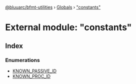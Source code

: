 [@bluuarc/bfmt-utilities](../README.md) › [Globals](../globals.md) › ["constants"](_constants_.md)

# External module: "constants"

## Index

### Enumerations

* [KNOWN_PASSIVE_ID](../enums/_constants_.known_passive_id.md)
* [KNOWN_PROC_ID](../enums/_constants_.known_proc_id.md)
